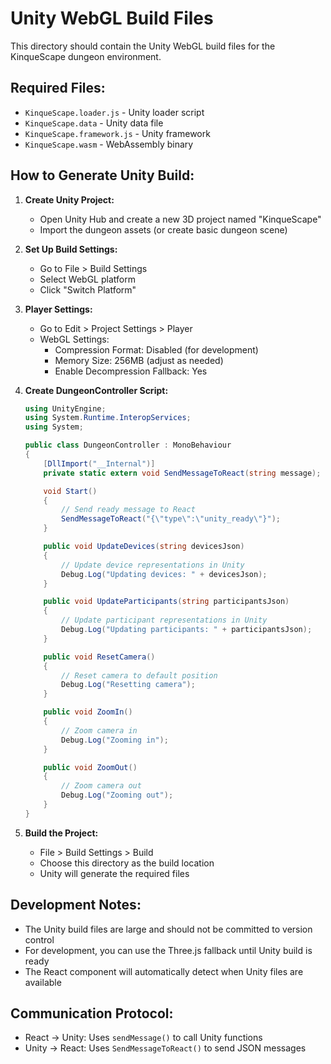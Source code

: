 # Unity WebGL Build Files

This directory should contain the Unity WebGL build files for the KinqueScape dungeon environment.

## Required Files:
- `KinqueScape.loader.js` - Unity loader script
- `KinqueScape.data` - Unity data file
- `KinqueScape.framework.js` - Unity framework
- `KinqueScape.wasm` - WebAssembly binary

## How to Generate Unity Build:

1. **Create Unity Project:**
   - Open Unity Hub and create a new 3D project named "KinqueScape"
   - Import the dungeon assets (or create basic dungeon scene)

2. **Set Up Build Settings:**
   - Go to File > Build Settings
   - Select WebGL platform
   - Click "Switch Platform"

3. **Player Settings:**
   - Go to Edit > Project Settings > Player
   - WebGL Settings:
     - Compression Format: Disabled (for development)
     - Memory Size: 256MB (adjust as needed)
     - Enable Decompression Fallback: Yes

4. **Create DungeonController Script:**
   ```csharp
   using UnityEngine;
   using System.Runtime.InteropServices;
   using System;

   public class DungeonController : MonoBehaviour
   {
       [DllImport("__Internal")]
       private static extern void SendMessageToReact(string message);

       void Start()
       {
           // Send ready message to React
           SendMessageToReact("{\"type\":\"unity_ready\"}");
       }

       public void UpdateDevices(string devicesJson)
       {
           // Update device representations in Unity
           Debug.Log("Updating devices: " + devicesJson);
       }

       public void UpdateParticipants(string participantsJson)
       {
           // Update participant representations in Unity
           Debug.Log("Updating participants: " + participantsJson);
       }

       public void ResetCamera()
       {
           // Reset camera to default position
           Debug.Log("Resetting camera");
       }

       public void ZoomIn()
       {
           // Zoom camera in
           Debug.Log("Zooming in");
       }

       public void ZoomOut()
       {
           // Zoom camera out
           Debug.Log("Zooming out");
       }
   }
   ```

5. **Build the Project:**
   - File > Build Settings > Build
   - Choose this directory as the build location
   - Unity will generate the required files

## Development Notes:
- The Unity build files are large and should not be committed to version control
- For development, you can use the Three.js fallback until Unity build is ready
- The React component will automatically detect when Unity files are available

## Communication Protocol:
- React → Unity: Uses `sendMessage()` to call Unity functions
- Unity → React: Uses `SendMessageToReact()` to send JSON messages